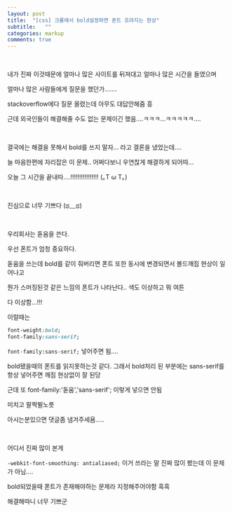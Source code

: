 ```yaml
---
layout: post
title:  "[css] 크롬에서 bold설정하면 폰트 흐려지는 현상"
subtitle:   ""
categories: markup 
comments: true
---
```












<br>

내가 진짜 이것때문에 얼마나 많은 사이트를 뒤져대고 얼마나 많은 시간을 들였으며

얼마나 많은 사람들에게 질문을 했던가.......

stackoverflow에다 질문 올렸는데 아무도 대답안해줌 흥

근데 외국인들이 해결해줄 수도 없는 문제이긴 했음....ㅋㅋㅋ...ㅋㅋㅋㅋㅋ....

<br>

결국에는 해결을 못해서 bold를 쓰지 말자... 라고 결론을 냈었는데....

늘 마음한편에 자리잡은 이 문제.. 어쩌다보니 우연찮게 해결하게 되어따...

오늘 그 시간을 끝내따....!!!!!!!!!!!!!!!!  (｡T ω T｡)

<br>

진심으로 너무 기쁘다 (ಥ﹏ಥ)

<br>

우리회사는 돋움을 쓴다.

우선 폰트가 엄청 중요하다.

돋움을 쓰는데 bold를 같이 줘버리면 폰트 또한 동시에 변경되면서 볼드깨짐 현상이 일어나고

뭔가 스머징된것 같은 느낌의 폰트가 나타난다.. 색도 이상하고 뭐 여튼

다 이상함...!!!

이럴때는 

~~~css
font-weight:bold;
font-family:sans-serif;
~~~

`font-family:sans-serif;` 넣어주면 됨....

bold됐을때의 폰트를 읽지못하는것 같다. 그래서 bold처리 된 부분에는 sans-serif를 항상 넣어주면 깨짐 현상없이 잘 된당

근데 또 font-family:'돋움','sans-serif'; 이렇게 넣으면 안됨

미치고 팔짝뛸노릇

아시는분있으면 댓글좀 냄겨주세욤.....

<br>

어디서 진짜 많이 본게

`-webkit-font-smoothing: antialiased;` 이거 쓰라는 말 진짜 많이 봤는데 이 문제가 아님....

bold되었을때 폰트가 존재해야하는 문제라 지정해주어야함 흑흑

해결해따니 너무 기쁘군 

<br>



